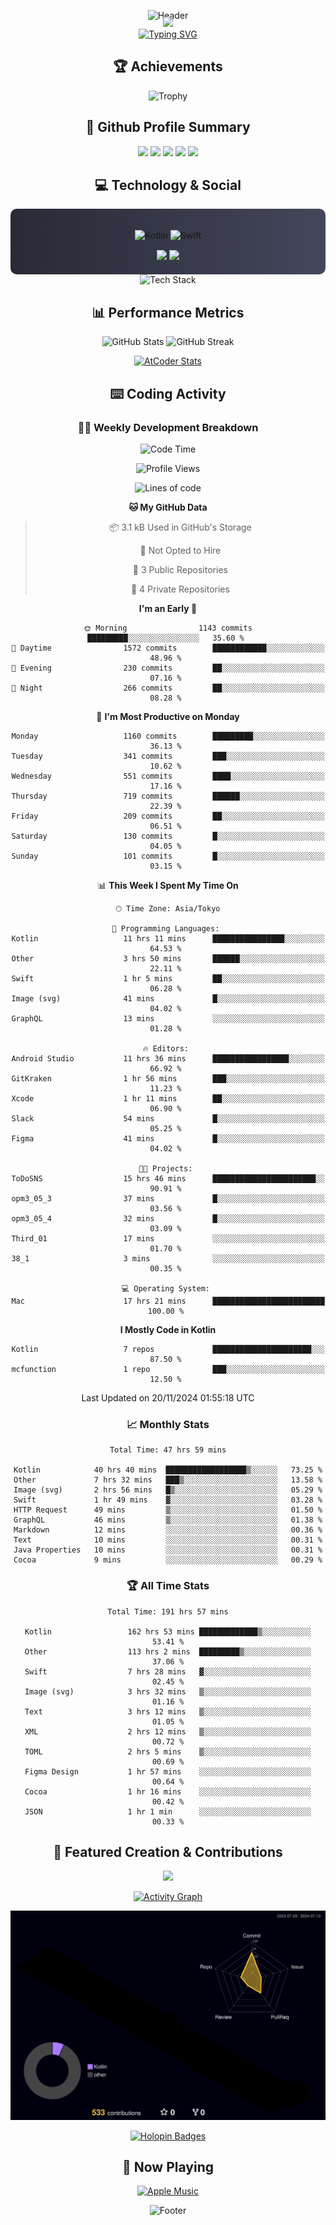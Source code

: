 <div align="center">
  
![Header](https://capsule-render.vercel.app/api?type=waving&color=gradient&customColorList=12&height=300&section=header&text=Welcome%20to%20Batapii's%20Universe&fontSize=50&animation=fadeIn&fontAlignY=40&desc=Android%20Developer%20|%20Kotlin%20LOVE%20)

<div style="margin-top: -20px;">
  <img src="https://readme-typing-svg.herokuapp.com/?lines=Crafting+Android+Experiences;Building+Tomorrow's+Apps+Today;Always+Learning,+Always+Growing&font=Fira%20Code&center=true&width=440&height=45&color=f75c7e&vCenter=true&size=22&pause=1000">
</div>

<a href="https://git.io/typing-svg">
  <img src="https://readme-typing-svg.demolab.com?font=Fira+Code&weight=600&size=28&duration=4000&pause=1000&center=true&vCenter=true&width=800&lines=Hey+there!+I'm+Batapii+%F0%9F%91%8B;Android+Developer+from+Japan+%F0%9F%87%AF%F0%9F%87%B5" alt="Typing SVG" />
</a>

## 🏆 Achievements

![Trophy](https://github-profile-trophy.vercel.app/?username=batapii&theme=onestar&no-frame=true&no-bg=true&column=8&rank=SSS,SS,S,AAA,AA,A,B,C&margin-w=10&margin-h=10)

## 🎯 Github Profile Summary

<div align="center">
  <img src="http://github-profile-summary-cards.vercel.app/api/cards/profile-details?username=batapii&theme=radical" />
  <img src="http://github-profile-summary-cards.vercel.app/api/cards/repos-per-language?username=batapii&theme=radical" />
  <img src="http://github-profile-summary-cards.vercel.app/api/cards/most-commit-language?username=batapii&theme=radical" />
  <img src="http://github-profile-summary-cards.vercel.app/api/cards/stats?username=batapii&theme=radical" />
  <img src="http://github-profile-summary-cards.vercel.app/api/cards/productive-time?username=batapii&theme=radical" />
</div>

## 💻 Technology & Social

<div align="center" style="background: linear-gradient(to right, #282A36, #44475A); padding: 20px; border-radius: 10px;">

![Kotlin](https://img.shields.io/badge/Kotlin-98.3%25-0095D5?style=for-the-badge&logo=kotlin&logoColor=white&labelColor=282A36)
![Swift](https://img.shields.io/badge/Swift-1.7%25-FA7343?style=for-the-badge&logo=swift&logoColor=white&labelColor=282A36)

<div style="margin-top: 15px">
<a href="https://github.com/batapii"><img src="https://img.shields.io/github/followers/batapii?style=for-the-badge&logo=github&label=Follow&color=ff6e96&labelColor=282A36"/></a>
<a href="https://twitter.com/batapii3939"><img src="https://img.shields.io/twitter/follow/batapii?style=for-the-badge&logo=twitter&color=1DA1F2&labelColor=282A36&label=Follow"/></a>
</div>

</div>

<div align="center">
<img src="https://github-readme-tech-stack.vercel.app/api/cards?title=Tech+Stack&align=center&titleAlign=center&fontSize=20&lineHeight=10&lineCount=4&theme=github_dark&width=800&bg=%230D1117&badge=%23161B22&border=%2321262D&titleColor=%2358A6FF&line1=kotlin%2Ckotlin%2C0095D5%3Bandroid%2Candroid%2C00ff00%3Bjetpackcompose%2Cjetpack%2C4285F4%3B&line2=swift%2Cswift%2CFA7343%3Bfirebase%2Cfirebase%2CFFCA28%3Bgithub%2Cgithub%2C181717%3B&line3=typescript%2Ctypescript%2C3178C6%3Bgraphql%2Cgraphql%2CE10098%3Bsupabase%2Csupabase%2C3FCF8E%3B&line4=gradle%2Cgradle%2C02303A%3Bgitkraken%2Cgitkraken%2C179287%3Bpostman%2Cpostman%2CFF6C37%3B" alt="Tech Stack" />
</div>

## 📊 Performance Metrics

<div align="center">

![GitHub Stats](https://github-readme-stats.vercel.app/api?username=batapii&show_icons=true&theme=radical&hide_border=true&bg_color=0D1117)
![GitHub Streak](https://github-readme-streak-stats.herokuapp.com/?user=batapii&theme=radical&hide_border=true&background=0D1117)

[![AtCoder Stats](https://atcoder-readme-stats.vercel.app/stats/batapii3939?theme=dark&show_history=5&width=495)](https://github.com/iwbc-mzk/atcoder-readme-stats)

</div>

## ⌨️ Coding Activity

### 👨‍💻 Weekly Development Breakdown
<!--START_SECTION:waka-->
![Code Time](http://img.shields.io/badge/Code%20Time-311%20hrs%2011%20mins-blue)

![Profile Views](http://img.shields.io/badge/Profile%20Views-1-blue)

![Lines of code](https://img.shields.io/badge/From%20Hello%20World%20I%27ve%20Written-259.9%20thousand%20lines%20of%20code-blue)

**🐱 My GitHub Data** 

> 📦 3.1 kB Used in GitHub's Storage 
 > 
> 🚫 Not Opted to Hire
 > 
> 📜 3 Public Repositories 
 > 
> 🔑 4 Private Repositories 
 > 
**I'm an Early 🐤** 

```text
🌞 Morning                1143 commits        █████████░░░░░░░░░░░░░░░░   35.60 % 
🌆 Daytime                1572 commits        ████████████░░░░░░░░░░░░░   48.96 % 
🌃 Evening                230 commits         ██░░░░░░░░░░░░░░░░░░░░░░░   07.16 % 
🌙 Night                  266 commits         ██░░░░░░░░░░░░░░░░░░░░░░░   08.28 % 
```
📅 **I'm Most Productive on Monday** 

```text
Monday                   1160 commits        █████████░░░░░░░░░░░░░░░░   36.13 % 
Tuesday                  341 commits         ███░░░░░░░░░░░░░░░░░░░░░░   10.62 % 
Wednesday                551 commits         ████░░░░░░░░░░░░░░░░░░░░░   17.16 % 
Thursday                 719 commits         ██████░░░░░░░░░░░░░░░░░░░   22.39 % 
Friday                   209 commits         ██░░░░░░░░░░░░░░░░░░░░░░░   06.51 % 
Saturday                 130 commits         █░░░░░░░░░░░░░░░░░░░░░░░░   04.05 % 
Sunday                   101 commits         █░░░░░░░░░░░░░░░░░░░░░░░░   03.15 % 
```


📊 **This Week I Spent My Time On** 

```text
🕑︎ Time Zone: Asia/Tokyo

💬 Programming Languages: 
Kotlin                   11 hrs 11 mins      ████████████████░░░░░░░░░   64.53 % 
Other                    3 hrs 50 mins       ██████░░░░░░░░░░░░░░░░░░░   22.11 % 
Swift                    1 hr 5 mins         ██░░░░░░░░░░░░░░░░░░░░░░░   06.28 % 
Image (svg)              41 mins             █░░░░░░░░░░░░░░░░░░░░░░░░   04.02 % 
GraphQL                  13 mins             ░░░░░░░░░░░░░░░░░░░░░░░░░   01.28 % 

🔥 Editors: 
Android Studio           11 hrs 36 mins      █████████████████░░░░░░░░   66.92 % 
GitKraken                1 hr 56 mins        ███░░░░░░░░░░░░░░░░░░░░░░   11.23 % 
Xcode                    1 hr 11 mins        ██░░░░░░░░░░░░░░░░░░░░░░░   06.90 % 
Slack                    54 mins             █░░░░░░░░░░░░░░░░░░░░░░░░   05.25 % 
Figma                    41 mins             █░░░░░░░░░░░░░░░░░░░░░░░░   04.02 % 

🐱‍💻 Projects: 
ToDoSNS                  15 hrs 46 mins      ███████████████████████░░   90.91 % 
opm3_05_3                37 mins             █░░░░░░░░░░░░░░░░░░░░░░░░   03.56 % 
opm3_05_4                32 mins             █░░░░░░░░░░░░░░░░░░░░░░░░   03.09 % 
Third_01                 17 mins             ░░░░░░░░░░░░░░░░░░░░░░░░░   01.70 % 
38_1                     3 mins              ░░░░░░░░░░░░░░░░░░░░░░░░░   00.35 % 

💻 Operating System: 
Mac                      17 hrs 21 mins      █████████████████████████   100.00 % 
```

**I Mostly Code in Kotlin** 

```text
Kotlin                   7 repos             ██████████████████████░░░   87.50 % 
mcfunction               1 repo              ███░░░░░░░░░░░░░░░░░░░░░░   12.50 % 
```




 Last Updated on 20/11/2024 01:55:18 UTC
<!--END_SECTION:waka-->

### 📈 Monthly Stats
<!--START_SECTION:wakamonth-->

```text
Total Time: 47 hrs 59 mins

Kotlin            40 hrs 40 mins  ██████████████████▒░░░░░░   73.25 %
Other             7 hrs 32 mins   ███▒░░░░░░░░░░░░░░░░░░░░░   13.58 %
Image (svg)       2 hrs 56 mins   █▒░░░░░░░░░░░░░░░░░░░░░░░   05.29 %
Swift             1 hr 49 mins    ▓░░░░░░░░░░░░░░░░░░░░░░░░   03.28 %
HTTP Request      49 mins         ▒░░░░░░░░░░░░░░░░░░░░░░░░   01.50 %
GraphQL           46 mins         ▒░░░░░░░░░░░░░░░░░░░░░░░░   01.38 %
Markdown          12 mins         ░░░░░░░░░░░░░░░░░░░░░░░░░   00.36 %
Text              10 mins         ░░░░░░░░░░░░░░░░░░░░░░░░░   00.31 %
Java Properties   10 mins         ░░░░░░░░░░░░░░░░░░░░░░░░░   00.31 %
Cocoa             9 mins          ░░░░░░░░░░░░░░░░░░░░░░░░░   00.29 %
```

<!--END_SECTION:wakamonth-->

### 🏆 All Time Stats
<!--START_SECTION:wakaalltime-->

```text
Total Time: 191 hrs 57 mins

Kotlin                 162 hrs 53 mins █████████████▒░░░░░░░░░░░   53.41 %
Other                  113 hrs 2 mins  █████████▒░░░░░░░░░░░░░░░   37.06 %
Swift                  7 hrs 28 mins   ▓░░░░░░░░░░░░░░░░░░░░░░░░   02.45 %
Image (svg)            3 hrs 32 mins   ▒░░░░░░░░░░░░░░░░░░░░░░░░   01.16 %
Text                   3 hrs 12 mins   ▒░░░░░░░░░░░░░░░░░░░░░░░░   01.05 %
XML                    2 hrs 12 mins   ▒░░░░░░░░░░░░░░░░░░░░░░░░   00.72 %
TOML                   2 hrs 5 mins    ▒░░░░░░░░░░░░░░░░░░░░░░░░   00.69 %
Figma Design           1 hr 57 mins    ░░░░░░░░░░░░░░░░░░░░░░░░░   00.64 %
Cocoa                  1 hr 16 mins    ░░░░░░░░░░░░░░░░░░░░░░░░░   00.42 %
JSON                   1 hr 1 min      ░░░░░░░░░░░░░░░░░░░░░░░░░   00.33 %
```

<!--END_SECTION:wakaalltime-->

## 🌟 Featured Creation & Contributions

<div align="center">
  <a href="https://github.com/batapii/ToDoSNS">
    <img src="https://github-readme-stats.vercel.app/api/pin/?username=batapii&repo=ToDoSNS&theme=radical&hide_border=true&bg_color=0D1117" />
  </a>

[![Activity Graph](https://github-readme-activity-graph.vercel.app/graph?username=batapii&custom_title=Contribution%20Graph&hide_border=true&theme=radical&bg_color=0D1117)](https://github.com/ashutosh00710/github-readme-activity-graph)

![3D Contrib](./profile-3d-contrib/profile-night-rainbow.svg)

[![Holopin Badges](https://holopin.me/batapii)](https://holopin.io/@batapii)

</div>

## 🎵 Now Playing

<div align="center">
  
[![Apple Music](https://music-profile.rayriffy.com/theme/dark.svg?uid=001005.6598667d2ffd4a10a4f429edd0ba24c4.1156)](https://github.com/rayriffy/apple-music-github-profile)

</div>

![Footer](https://capsule-render.vercel.app/api?type=waving&color=gradient&customColorList=12&height=100&section=footer)

</div>
